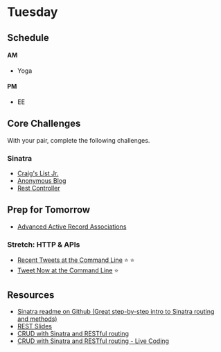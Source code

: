 # Tuesday

## Schedule

#### AM
- Yoga

#### PM
- EE

## Core Challenges
With your pair, complete the following challenges.

### Sinatra
- [Craig's List Jr.](../../../../craigslist-jr-challenge)
- [Anonymous Blog](../../../../blog-1-anonymous-blog-challenge)
- [Rest Controller](../../../../rest-controller-challenge)

## Prep for Tomorrow

* [Advanced Active Record Associations](http://www.theodinproject.com/ruby-on-rails/active-record-associations)

### Stretch: HTTP & APIs
- [Recent Tweets at the Command
Line](../../../../recent-tweets-command-line-challenge) :star:
:star:
- [Tweet Now at the Command
Line](../../../../tweet-now-command-line-challenge) :star:

## Resources

* [Sinatra readme on Github (Great step-by-step intro to Sinatra routing and methods)](https://github.com/sinatra/sinatra)
* [REST Slides](../resources/rest.pdf?raw=true)
* [CRUD with Sinatra and RESTful routing](https://talks.devbootcamp.com/crud-with-sinatra-and-restful-routing)
* [CRUD with Sinatra and RESTful routing - Live Coding](https://talks.devbootcamp.com/crud-with-sinatra-and-restful-routing-live-coding)

